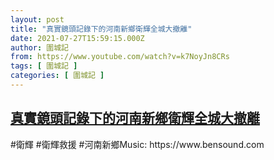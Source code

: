 ```yaml
---
layout: post
title: "真實鏡頭記錄下的河南新鄉衛輝全城大撤離"
date: 2021-07-27T15:59:15.000Z
author: 圍城記
from: https://www.youtube.com/watch?v=k7NoyJn8CRs
tags: [ 圍城記 ]
categories: [ 圍城記 ]
---
```

<!--1627401555000-->
[真實鏡頭記錄下的河南新鄉衛輝全城大撤離](https://www.youtube.com/watch?v=k7NoyJn8CRs)
------

<div>
#衛輝 #衛輝救援 #河南新鄉Music: https://www.bensound.com
</div>
